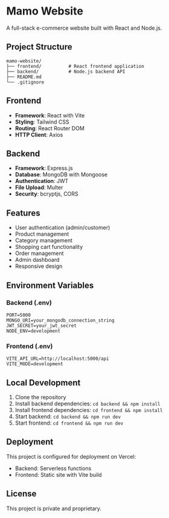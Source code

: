 # Mamo Website

A full-stack e-commerce website built with React and Node.js.

## Project Structure

```
mamo-website/
├── frontend/          # React frontend application
├── backend/           # Node.js backend API
├── README.md
└── .gitignore
```

## Frontend
- **Framework**: React with Vite
- **Styling**: Tailwind CSS
- **Routing**: React Router DOM
- **HTTP Client**: Axios

## Backend
- **Framework**: Express.js
- **Database**: MongoDB with Mongoose
- **Authentication**: JWT
- **File Upload**: Multer
- **Security**: bcryptjs, CORS

## Features
- User authentication (admin/customer)
- Product management
- Category management
- Shopping cart functionality
- Order management
- Admin dashboard
- Responsive design

## Environment Variables

### Backend (.env)
```
PORT=5000
MONGO_URI=your_mongodb_connection_string
JWT_SECRET=your_jwt_secret
NODE_ENV=development
```

### Frontend (.env)
```
VITE_API_URL=http://localhost:5000/api
VITE_MODE=development
```

## Local Development

1. Clone the repository
2. Install backend dependencies: `cd backend && npm install`
3. Install frontend dependencies: `cd frontend && npm install`
4. Start backend: `cd backend && npm run dev`
5. Start frontend: `cd frontend && npm run dev`

## Deployment

This project is configured for deployment on Vercel:
- Backend: Serverless functions
- Frontend: Static site with Vite build

## License

This project is private and proprietary.
